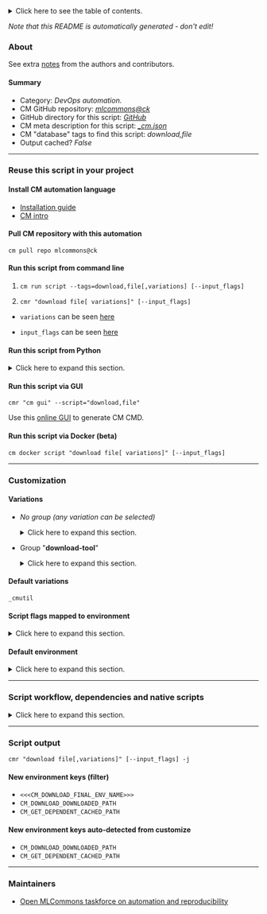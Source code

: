 <details>
<summary>Click here to see the table of contents.</summary>

* [About](#about)
* [Summary](#summary)
* [Reuse this script in your project](#reuse-this-script-in-your-project)
  * [ Install CM automation language](#install-cm-automation-language)
  * [ Check CM script flags](#check-cm-script-flags)
  * [ Run this script from command line](#run-this-script-from-command-line)
  * [ Run this script from Python](#run-this-script-from-python)
  * [ Run this script via GUI](#run-this-script-via-gui)
  * [ Run this script via Docker (beta)](#run-this-script-via-docker-(beta))
* [Customization](#customization)
  * [ Variations](#variations)
  * [ Script flags mapped to environment](#script-flags-mapped-to-environment)
  * [ Default environment](#default-environment)
* [Script workflow, dependencies and native scripts](#script-workflow-dependencies-and-native-scripts)
* [Script output](#script-output)
* [New environment keys (filter)](#new-environment-keys-(filter))
* [New environment keys auto-detected from customize](#new-environment-keys-auto-detected-from-customize)
* [Maintainers](#maintainers)

</details>

*Note that this README is automatically generated - don't edit!*

### About


See extra [notes](README-extra.md) from the authors and contributors.

#### Summary

* Category: *DevOps automation.*
* CM GitHub repository: *[mlcommons@ck](https://github.com/mlcommons/ck/tree/master/cm-mlops)*
* GitHub directory for this script: *[GitHub](https://github.com/mlcommons/ck/tree/master/cm-mlops/script/download-file)*
* CM meta description for this script: *[_cm.json](_cm.json)*
* CM "database" tags to find this script: *download,file*
* Output cached? *False*
___
### Reuse this script in your project

#### Install CM automation language

* [Installation guide](https://github.com/mlcommons/ck/blob/master/docs/installation.md)
* [CM intro](https://doi.org/10.5281/zenodo.8105339)

#### Pull CM repository with this automation

```cm pull repo mlcommons@ck```


#### Run this script from command line

1. `cm run script --tags=download,file[,variations] [--input_flags]`

2. `cmr "download file[ variations]" [--input_flags]`

* `variations` can be seen [here](#variations)

* `input_flags` can be seen [here](#script-flags-mapped-to-environment)

#### Run this script from Python

<details>
<summary>Click here to expand this section.</summary>

```python

import cmind

r = cmind.access({'action':'run'
                  'automation':'script',
                  'tags':'download,file'
                  'out':'con',
                  ...
                  (other input keys for this script)
                  ...
                 })

if r['return']>0:
    print (r['error'])

```

</details>


#### Run this script via GUI

```cmr "cm gui" --script="download,file"```

Use this [online GUI](https://cKnowledge.org/cm-gui/?tags=download,file) to generate CM CMD.

#### Run this script via Docker (beta)

`cm docker script "download file[ variations]" [--input_flags]`

___
### Customization


#### Variations

  * *No group (any variation can be selected)*
    <details>
    <summary>Click here to expand this section.</summary>

    * `_url.#`
      - Environment variables:
        - *CM_DOWNLOAD_URL*: `#`
      - Workflow:

    </details>


  * Group "**download-tool**"
    <details>
    <summary>Click here to expand this section.</summary>

    * **`_cmutil`** (default)
      - Environment variables:
        - *CM_DOWNLOAD_TOOL*: `cmutil`
      - Workflow:
    * `_curl`
      - Environment variables:
        - *CM_DOWNLOAD_TOOL*: `curl`
      - Workflow:
    * `_gdown`
      - Environment variables:
        - *CM_DOWNLOAD_TOOL*: `gdown`
      - Workflow:
        1. ***Read "deps" on other CM scripts***
           * get,generic-python-lib,_package.gdown
             - CM script: [get-generic-python-lib](https://github.com/mlcommons/ck/tree/master/cm-mlops/script/get-generic-python-lib)
    * `_rclone`
      - Environment variables:
        - *CM_DOWNLOAD_TOOL*: `rclone`
      - Workflow:
        1. ***Read "deps" on other CM scripts***
           * get,rclone
             - CM script: [get-rclone](https://github.com/mlcommons/ck/tree/master/cm-mlops/script/get-rclone)
    * `_wget`
      - Environment variables:
        - *CM_DOWNLOAD_TOOL*: `wget`
      - Workflow:

    </details>


#### Default variations

`_cmutil`

#### Script flags mapped to environment
<details>
<summary>Click here to expand this section.</summary>

* `--download_path=value`  &rarr;  `CM_DOWNLOAD_PATH=value`
* `--from=value`  &rarr;  `CM_DOWNLOAD_LOCAL_FILE_PATH=value`
* `--local_path=value`  &rarr;  `CM_DOWNLOAD_LOCAL_FILE_PATH=value`
* `--md5sum=value`  &rarr;  `CM_DOWNLOAD_CHECKSUM=value`
* `--store=value`  &rarr;  `CM_DOWNLOAD_PATH=value`
* `--url=value`  &rarr;  `CM_DOWNLOAD_URL=value`
* `--verify=value`  &rarr;  `CM_VERIFY_SSL=value`

**Above CLI flags can be used in the Python CM API as follows:**

```python
r=cm.access({... , "download_path":...}
```

</details>

#### Default environment

<details>
<summary>Click here to expand this section.</summary>

These keys can be updated via `--env.KEY=VALUE` or `env` dictionary in `@input.json` or using script flags.

* CM_RCLONE_COPY_USING: `sync`

</details>

___
### Script workflow, dependencies and native scripts

<details>
<summary>Click here to expand this section.</summary>

  1. ***Read "deps" on other CM scripts from [meta](https://github.com/mlcommons/ck/tree/master/cm-mlops/script/download-file/_cm.json)***
     * detect,os
       - CM script: [detect-os](https://github.com/mlcommons/ck/tree/master/cm-mlops/script/detect-os)
  1. ***Run "preprocess" function from [customize.py](https://github.com/mlcommons/ck/tree/master/cm-mlops/script/download-file/customize.py)***
  1. Read "prehook_deps" on other CM scripts from [meta](https://github.com/mlcommons/ck/tree/master/cm-mlops/script/download-file/_cm.json)
  1. ***Run native script if exists***
     * [run.bat](https://github.com/mlcommons/ck/tree/master/cm-mlops/script/download-file/run.bat)
     * [run.sh](https://github.com/mlcommons/ck/tree/master/cm-mlops/script/download-file/run.sh)
  1. Read "posthook_deps" on other CM scripts from [meta](https://github.com/mlcommons/ck/tree/master/cm-mlops/script/download-file/_cm.json)
  1. ***Run "postrocess" function from [customize.py](https://github.com/mlcommons/ck/tree/master/cm-mlops/script/download-file/customize.py)***
  1. Read "post_deps" on other CM scripts from [meta](https://github.com/mlcommons/ck/tree/master/cm-mlops/script/download-file/_cm.json)
</details>

___
### Script output
`cmr "download file[,variations]" [--input_flags] -j`
#### New environment keys (filter)

* `<<<CM_DOWNLOAD_FINAL_ENV_NAME>>>`
* `CM_DOWNLOAD_DOWNLOADED_PATH`
* `CM_GET_DEPENDENT_CACHED_PATH`
#### New environment keys auto-detected from customize

* `CM_DOWNLOAD_DOWNLOADED_PATH`
* `CM_GET_DEPENDENT_CACHED_PATH`
___
### Maintainers

* [Open MLCommons taskforce on automation and reproducibility](https://github.com/mlcommons/ck/blob/master/docs/taskforce.md)
